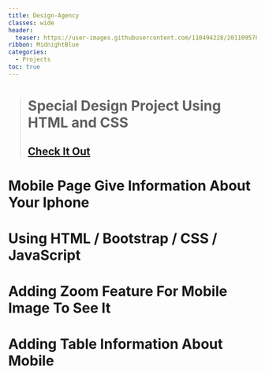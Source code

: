 ```yaml
---
title: Design-Agency
classes: wide
header:
  teaser: https://user-images.githubusercontent.com/110494228/201109578-5a40dd53-febf-4610-9ba9-1575e2a76a9c.jpg
ribbon: MidnightBlue
categories:
  - Projects
toc: true
---
```


> # Special Design Project Using HTML and CSS 
> ## [Check It Out](https://mohamedadel6.github.io/Design-Agency/)

# Mobile Page Give Information About Your Iphone
# Using HTML / Bootstrap / CSS / JavaScript
# Adding Zoom Feature For Mobile Image To See It 
# Adding Table Information About Mobile  

